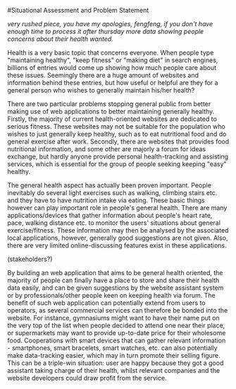 #Situational Assessment and Problem Statement

*very rushed piece, you have my apologies, fengfeng, if you don't have enough time to process it after thursday*
*more data showing people concerns about their health wanted.*

Health is a very basic topic that concerns everyone. When people type "maintaining healthy", "keep fitness" or "making diet" in search engines, billions of entries would come up showing how much people care about these issues. Seemingly there are a huge amount of websites and information behind these entries, but how useful or helpful are they for a general person who wishes to generally maintain his/her health?

There are two particular problems stopping general public from better making use of web applications to better maintaining generally healthy. Firstly, the majority of current health-oriented websites are dedicated to serious fitness. These websites may not be suitable for the population who wishes to just generally keep healthy, such as to eat nutritional food and do general exercise after work. Secondly, there are websites that provides food nutritional information, and some other are majorly a forum for ideas exchange, but hardly anyone provide personal health-tracking and assisting services, which is essential for the group of people seeking keeping "easy" healthy. 

The general health aspect has actually been proven important. People inevitably do several light exercises such as walking, climbing stairs etc. and they have to have nutrition intake via eating. These basic things however can play important role in people's general health. There are many applications/devices that gather information about people's heart rate, pace, walking distance etc. to monitor the users' situations about general exercise/fitness. These information may then be analysed by the associated local applications, however, generally good suggestions are not given. Also, there are very limited online-discussing features exist in these applications.

(stakeholders?)

By building an web application that aims to be general health oriented, the majority of people can finally have a place to store and share their health data easily, and can be given suggestions by the website assistant system or by professionals/other people keen on keeping health via forum. The benefit of such web application can potentially extend from users to operators, as several commercial services can therefore be bonded into the website. For instance, gymnasiums might want to have their name put on the very top of the list when people decided to attend one near their place, or supermarkets may want to provide up-to-date price for their wholesome food. Cooperations with smart devices that can gather relevant information - smartphones, smart bracelets, smart watches, etc. can also potentially make data-tracking easier, which may in turn promote their selling figure. This can be a triple-win situation: user are happy because they got a good assistant taking charge of their health, whilst relevant companies and the website developers could draw profit from the service.